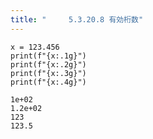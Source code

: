 ```yaml
---
title: "　　　5.3.20.8 有効桁数"
---
```


```python:サンプルコード
x = 123.456
print(f"{x:.1g}")
print(f"{x:.2g}")
print(f"{x:.3g}")
print(f"{x:.4g}")
```

```text:実行結果
1e+02
1.2e+02
123
123.5
```